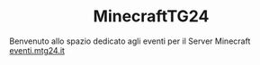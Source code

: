 <h1 align="center">MinecraftTG24</h1>

<p>Benvenuto allo spazio dedicato agli eventi per il Server Minecraft <a href="mtg24.live">eventi.mtg24.it</a></p>
